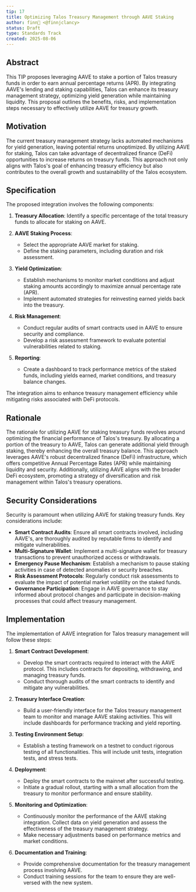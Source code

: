 ```yaml
---
tip: 17
title: Optimizing Talos Treasury Management through AAVE Staking
author: finn🥛 <@finnjclancy>
status: Draft
type: Standards Track
created: 2025-08-06
---
```


## Abstract

This TIP proposes leveraging AAVE to stake a portion of Talos treasury funds in order to earn annual percentage returns (APR). By integrating AAVE's lending and staking capabilities, Talos can enhance its treasury management strategy, optimizing yield generation while maintaining liquidity. This proposal outlines the benefits, risks, and implementation steps necessary to effectively utilize AAVE for treasury growth.

## Motivation

The current treasury management strategy lacks automated mechanisms for yield generation, leaving potential returns unoptimized. By utilizing AAVE for staking, Talos can take advantage of decentralized finance (DeFi) opportunities to increase returns on treasury funds. This approach not only aligns with Talos's goal of enhancing treasury efficiency but also contributes to the overall growth and sustainability of the Talos ecosystem.

## Specification

The proposed integration involves the following components:

1. **Treasury Allocation**: Identify a specific percentage of the total treasury funds to allocate for staking on AAVE.
   
2. **AAVE Staking Process**:
   - Select the appropriate AAVE market for staking.
   - Define the staking parameters, including duration and risk assessment.

3. **Yield Optimization**:
   - Establish mechanisms to monitor market conditions and adjust staking amounts accordingly to maximize annual percentage rate (APR).
   - Implement automated strategies for reinvesting earned yields back into the treasury.

4. **Risk Management**:
   - Conduct regular audits of smart contracts used in AAVE to ensure security and compliance.
   - Develop a risk assessment framework to evaluate potential vulnerabilities related to staking.

5. **Reporting**:
   - Create a dashboard to track performance metrics of the staked funds, including yields earned, market conditions, and treasury balance changes.

The integration aims to enhance treasury management efficiency while mitigating risks associated with DeFi protocols.

## Rationale

The rationale for utilizing AAVE for staking treasury funds revolves around optimizing the financial performance of Talos's treasury. By allocating a portion of the treasury to AAVE, Talos can generate additional yield through staking, thereby enhancing the overall treasury balance. This approach leverages AAVE's robust decentralized finance (DeFi) infrastructure, which offers competitive Annual Percentage Rates (APR) while maintaining liquidity and security. Additionally, utilizing AAVE aligns with the broader DeFi ecosystem, promoting a strategy of diversification and risk management within Talos's treasury operations.

## Security Considerations

Security is paramount when utilizing AAVE for staking treasury funds. Key considerations include:

- **Smart Contract Audits**: Ensure all smart contracts involved, including AAVE's, are thoroughly audited by reputable firms to identify and mitigate vulnerabilities.
- **Multi-Signature Wallet**: Implement a multi-signature wallet for treasury transactions to prevent unauthorized access or withdrawals.
- **Emergency Pause Mechanism**: Establish a mechanism to pause staking activities in case of detected anomalies or security breaches.
- **Risk Assessment Protocols**: Regularly conduct risk assessments to evaluate the impact of potential market volatility on the staked funds.
- **Governance Participation**: Engage in AAVE governance to stay informed about protocol changes and participate in decision-making processes that could affect treasury management.

## Implementation

The implementation of AAVE integration for Talos treasury management will follow these steps:

1. **Smart Contract Development**: 
   - Develop the smart contracts required to interact with the AAVE protocol. This includes contracts for depositing, withdrawing, and managing treasury funds.
   - Conduct thorough audits of the smart contracts to identify and mitigate any vulnerabilities.

2. **Treasury Interface Creation**: 
   - Build a user-friendly interface for the Talos treasury management team to monitor and manage AAVE staking activities. This will include dashboards for performance tracking and yield reporting.

3. **Testing Environment Setup**: 
   - Establish a testing framework on a testnet to conduct rigorous testing of all functionalities. This will include unit tests, integration tests, and stress tests.

4. **Deployment**: 
   - Deploy the smart contracts to the mainnet after successful testing. 
   - Initiate a gradual rollout, starting with a small allocation from the treasury to monitor performance and ensure stability.

5. **Monitoring and Optimization**:
   - Continuously monitor the performance of the AAVE staking integration. Collect data on yield generation and assess the effectiveness of the treasury management strategy.
   - Make necessary adjustments based on performance metrics and market conditions.

6. **Documentation and Training**:
   - Provide comprehensive documentation for the treasury management process involving AAVE.
   - Conduct training sessions for the team to ensure they are well-versed with the new system.